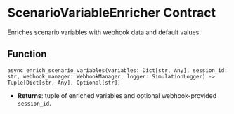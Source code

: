 # ScenarioVariableEnricher Contract

Enriches scenario variables with webhook data and default values.

## Function
`async enrich_scenario_variables(variables: Dict[str, Any], session_id: str, webhook_manager: WebhookManager, logger: SimulationLogger) -> Tuple[Dict[str, Any], Optional[str]]`

- **Returns**: tuple of enriched variables and optional webhook-provided `session_id`.
